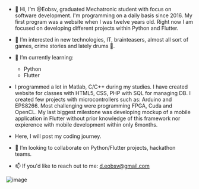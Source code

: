 - 👋 Hi, I’m @Eobsv, graduated Mechatronic student with focus on software development. I'm programming on a daily basis since 2016. My first program was a website when I was twelve years old. Right now I am focused on developing different projects within Python and Flutter.
- 👀 I’m interested in new technologies, IT, brainteasers, almost all sort of games, crime stories and lately drums 🥁. 

- 🌱 I’m currently learning:
   - Python
   - Flutter

- I programmed a lot in Matlab, C/C++ during my studies. I have created website for classes with HTML5, CSS, PHP with SQL for managing DB. I created few projects with microcontrollers such as: Arduino and EPS8266. Most challenging were programming FPGA, Cuda and OpenCL. My last biggest milestone was developing mockup of a mobile application in Flutter without prior knowledge of this framework nor expierence with mobile development within only 6months. 

- Here, I will post my coding journey. 

- 💞️ I’m looking to collaborate on Python/Flutter projects, hackathon teams. 
- 📫 If you'd like to reach out to me: d.eobsv@gmail.com

<!--- Try it once more when would have more repos --->
![image](https://github-readme-stats.vercel.app/api/top-langs/?username=Eobsv&layout=compact&langs_count=8&hide_border=true&title_color=000000&icon_color=000000&text_color=000000&bg_color=ffffff)



<!---
Eobsv is a ✨ special ✨ repository because its `README.md` (this file) appears on your GitHub profile.
You can click the Preview link to take a look at your changes.
--->

